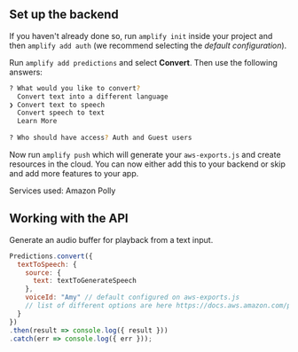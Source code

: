 ## Set up the backend

If you haven't already done so, run `amplify init` inside your project and then `amplify add auth` (we recommend selecting the *default configuration*).

Run `amplify add predictions` and select **Convert**. Then use the following answers:

```bash
? What would you like to convert? 
  Convert text into a different language 
❯ Convert text to speech 
  Convert speech to text 
  Learn More 
  
? Who should have access? Auth and Guest users
```

Now run `amplify push` which will generate your `aws-exports.js` and create resources in the cloud. You can now either add this to your backend or skip and add more features to your app.

Services used: Amazon Polly

## Working with the API

Generate an audio buffer for playback from a text input.

```javascript
Predictions.convert({
  textToSpeech: {
    source: {
      text: textToGenerateSpeech
    },
    voiceId: "Amy" // default configured on aws-exports.js 
    // list of different options are here https://docs.aws.amazon.com/polly/latest/dg/voicelist.html
  }
})
.then(result => console.log({ result }))
.catch(err => console.log({ err }));
```